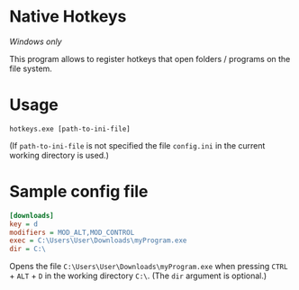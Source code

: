 # Native Hotkeys
_Windows only_

This program allows to register hotkeys that open folders / programs on the file system.

# Usage
```cli
hotkeys.exe [path-to-ini-file]
```

(If `path-to-ini-file` is not specified the file `config.ini` in the current working directory is used.)

# Sample config file
```ini
[downloads]
key = d
modifiers = MOD_ALT,MOD_CONTROL
exec = C:\Users\User\Downloads\myProgram.exe
dir = C:\
```

Opens the file `C:\Users\User\Downloads\myProgram.exe` when pressing `CTRL` + `ALT` + `D` in the working directory `C:\`.
(The `dir` argument is optional.)
